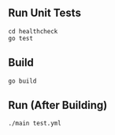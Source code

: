 ## Run Unit Tests
```
cd healthcheck
go test
```

## Build
```
go build
```

## Run (After Building)
```
./main test.yml
```